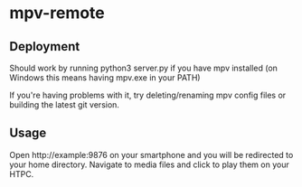 mpv-remote
==========

Deployment
----------
Should work by running python3 server.py if you have mpv installed (on Windows this means having mpv.exe in your PATH)


If you're having problems with it, try deleting/renaming mpv config files or building the latest git version.

Usage
-----
Open http://example:9876 on your smartphone and you will be
redirected to your home directory. Navigate to media files and
click to play them on your HTPC.
